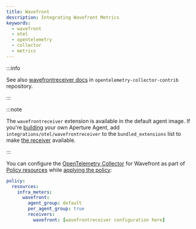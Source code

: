 ```yaml
---
title: Wavefront
description: Integrating Wavefront Metrics
keywords:
  - wavefront
  - otel
  - opentelemetry
  - collector
  - metrics
---
```


:::info

See also [wavefrontreceiver docs][receiver] in `opentelemetry-collector-contrib`
repository.

:::

:::note

The `wavefrontreceiver` extension is available in the default agent image. If
you're [building][build] your own Aperture Agent, add
`integrations/otel/wavefrontreceiver` to the `bundled_extensions` list to make
[the receiver][receiver] available.

:::

You can configure the [OpenTelemetry Collector][opentelemetry-collector] for
Wavefront as part of [Policy resources][policy-resources] while [applying the
policy][applying-policy]:

```yaml
policy:
  resources:
    infra_meters:
      wavefront:
        agent_group: default
        per_agent_group: true
        receivers:
          wavefront: [wavefrontreceiver configuration here]
```

[build]: /reference/aperturectl/build/agent/agent.md
[receiver]:
  https://github.com/open-telemetry/opentelemetry-collector-contrib/tree/main/receiver/wavefrontreceiver
[opentelemetry-collector]: /reference/configuration/spec.md#telemetry-collector
[applying-policy]: /use-cases/use-cases.md
[policy-resources]: /reference/configuration/spec.md#resources
